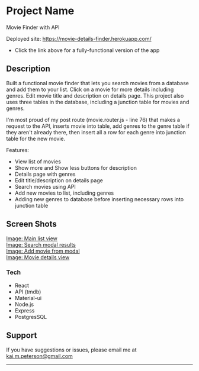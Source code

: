 # Project Name

Movie Finder with API

Deployed site: https://movie-details-finder.herokuapp.com/
- Click the link above for a fully-functional version of the app


## Description

Built a functional movie finder that lets you search movies from a database and add them to your list. Click on a movie for more details including genres. Edit movie title and description on details page. This project also uses three tables in the database, including a junction table for movies and genres. 

I'm most proud of my post route (movie.router.js - line 76) that makes a request to the API, inserts movie into table, add genres to the genre table if they aren't already there, then insert all a row for each genre into junction table for the new movie.

Features:
- View list of movies
- Show more and Show less buttons for description
- Details page with genres
- Edit title/description on details page
- Search movies using API
- Add new movies to list, including genres
- Adding new genres to database before inserting necessary rows into junction table

## Screen Shots

[Image: Main list view](https://imgur.com/TvTsjzF) <br />
[Image: Search modal results](https://imgur.com/mqnVs7E) <br />
[Image: Add movie from modal](https://imgur.com/GDzi0Jg) <br />
[Image: Movie details view](https://imgur.com/kLsTbSq)


### Tech

- React
- API (tmdb)
- Material-ui
- Node.js
- Express
- PostgresSQL

## Support
If you have suggestions or issues, please email me at kai.m.peterson@gmail.com

---
